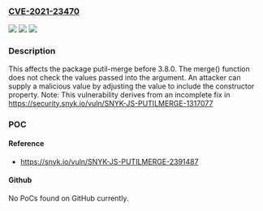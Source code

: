 ### [CVE-2021-23470](https://cve.mitre.org/cgi-bin/cvename.cgi?name=CVE-2021-23470)
![](https://img.shields.io/static/v1?label=Product&message=putil-merge&color=blue)
![](https://img.shields.io/static/v1?label=Version&message=%3C%203.8.0%20&color=brighgreen)
![](https://img.shields.io/static/v1?label=Vulnerability&message=Prototype%20Pollution&color=brighgreen)

### Description

This affects the package putil-merge before 3.8.0. The merge() function does not check the values passed into the argument. An attacker can supply a malicious value by adjusting the value to include the constructor property. Note: This vulnerability derives from an incomplete fix in https://security.snyk.io/vuln/SNYK-JS-PUTILMERGE-1317077

### POC

#### Reference
- https://snyk.io/vuln/SNYK-JS-PUTILMERGE-2391487

#### Github
No PoCs found on GitHub currently.

